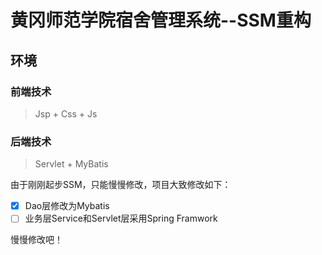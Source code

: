 # 黄冈师范学院宿舍管理系统--SSM重构

## 环境

### 前端技术

> Jsp + Css + Js

### 后端技术

> Servlet + MyBatis

由于刚刚起步SSM，只能慢慢修改，项目大致修改如下：

- [x] Dao层修改为Mybatis
- [ ] 业务层Service和Servlet层采用Spring Framwork

慢慢修改吧！

